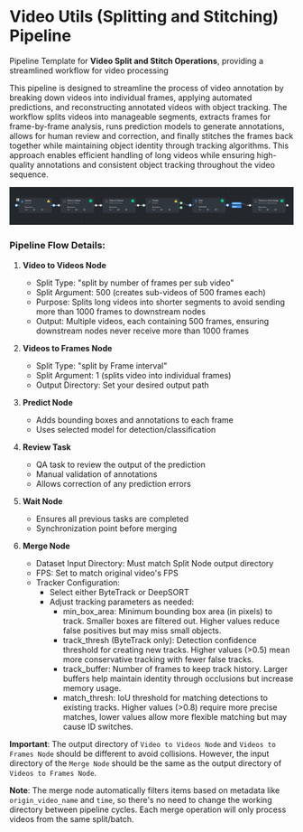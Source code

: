 # Video Utils (Splitting and Stitching) Pipeline

Pipeline Template for **Video Split and Stitch Operations**, providing a streamlined workflow for video processing

This pipeline is designed to streamline the process of video annotation by breaking down videos into individual frames, applying automated predictions, and reconstructing annotated videos with object tracking. The workflow splits videos into manageable segments, extracts frames for frame-by-frame analysis, runs prediction models to generate annotations, allows for human review and correction, and finally stitches the frames back together while maintaining object identity through tracking algorithms. This approach enables efficient handling of long videos while ensuring high-quality annotations and consistent object tracking throughout the video sequence.


<img src="assets\video_utils_pipeline.png">

### Pipeline Flow Details:

1. **Video to Videos Node**
   - Split Type: "split by number of frames per sub video"
   - Split Argument: 500 (creates sub-videos of 500 frames each) 
   - Purpose: Splits long videos into shorter segments to avoid sending more than 1000 frames to downstream nodes
   - Output: Multiple videos, each containing 500 frames, ensuring downstream nodes never receive more than 1000 frames

2. **Videos to Frames Node**
   - Split Type: "split by Frame interval" 
   - Split Argument: 1 (splits video into individual frames)
   - Output Directory: Set your desired output path

3. **Predict Node**
   - Adds bounding boxes and annotations to each frame
   - Uses selected model for detection/classification

4. **Review Task**
   - QA task to review the output of the prediction
   - Manual validation of annotations
   - Allows correction of any prediction errors

5. **Wait Node**
   - Ensures all previous tasks are completed
   - Synchronization point before merging

6. **Merge Node**
   - Dataset Input Directory: Must match Split Node output directory
   - FPS: Set to match original video's FPS
   - Tracker Configuration:
     - Select either ByteTrack or DeepSORT
     - Adjust tracking parameters as needed:
       - min_box_area: Minimum bounding box area (in pixels) to track. Smaller boxes are filtered out. Higher values reduce false positives but may miss small objects.
       - track_thresh (ByteTrack only): Detection confidence threshold for creating new tracks. Higher values (>0.5) mean more conservative tracking with fewer false tracks.
       - track_buffer: Number of frames to keep track history. Larger buffers help maintain identity through occlusions but increase memory usage.
       - match_thresh: IoU threshold for matching detections to existing tracks. Higher values (>0.8) require more precise matches, lower values allow more flexible matching but may cause ID switches.

**Important**: The output directory of `Video to Videos Node` and `Videos to Frames Node` should be different to avoid collisions. However, the input directory of the `Merge Node` should be the same as the output directory of `Videos to Frames Node`.

**Note**: The merge node automatically filters items based on metadata like `origin_video_name` and `time`, so there's no need to change the working directory between pipeline cycles. Each merge operation will only process videos from the same split/batch.
